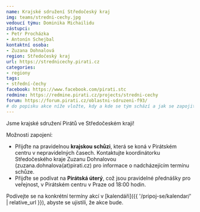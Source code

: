 ```yaml
---
name: Krajské sdružení Středočeský kraj
img: teams/stredni-cechy.jpg
vedoucí týmu: Dominika Michailidu
zástupci:
- Petr Procházka
- Antonín Schejbal
kontaktní osoba:
- Zuzana Dohnalová
region: Středočeský kraj
url: https://strednicechy.pirati.cz
categories:
- regiony
tags:
- střední-čechy
facebook: https://www.facebook.com/pirati.stc
redmine: https://redmine.pirati.cz/projects/stredni-cechy
forum: https://forum.pirati.cz/oblastni-sdruzeni-f93/
# do popisku akce níže vložte, kdy a kde se tým schází a jak se zapojit
---
```


Jsme krajské sdružení Pirátů ve Středočeském kraji! 

Možnosti zapojení:

* Přijďte na pravidelnou **krajskou schůzi**, která se koná v Pirátském centru v nepravidelných časech. Kontaktujte koordinátorku Středočeského kraje Zuzanu Dohnalovou (zuzana.dohnalova(аt)pirati.cz) pro informace o nadcházejícím termínu schůze.
* Přijďte se podívat na **Pirátská úterý**, což jsou pravidelné
  přednášky pro veřejnost, v Pirátském centru v Praze od 18:00 hodin.

Podívejte se na konkrétní termíny akcí v [kalendáři]({{ '/pripoj-se/kalendar/' | relative_url }}),
abyste se ujistili, že akce bude.
